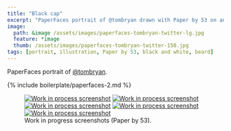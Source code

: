 ```yaml
---
title: "Black cap"
excerpt: "PaperFaces portrait of @tombryan drawn with Paper by 53 on an iPad."
image: 
  path: &image /assets/images/paperfaces-tombryan-twitter-lg.jpg 
  feature: *image
  thumb: /assets/images/paperfaces-tombryan-twitter-150.jpg
tags: [portrait, illustration, Paper by 53, black and white, beard]
---
```


PaperFaces portrait of [@tombryan](http://twitter.com/tombryan).

{% include boilerplate/paperfaces-2.md %}

<figure class="third">
	<a href="{{ site.url }}/assets/images/paperfaces-tombryan-process-1-lg.jpg"><img src="{{ site.url }}/assets/images/paperfaces-tombryan-process-1-750.jpg" alt="Work in process screenshot"></a>
	<a href="{{ site.url }}/assets/images/paperfaces-tombryan-process-2-lg.jpg"><img src="{{ site.url }}/assets/images/paperfaces-tombryan-process-2-600.jpg" alt="Work in process screenshot"></a>
	<a href="{{ site.url }}/assets/images/paperfaces-tombryan-process-3-lg.jpg"><img src="{{ site.url }}/assets/images/paperfaces-tombryan-process-3-600.jpg" alt="Work in process screenshot"></a>
	<a href="{{ site.url }}/assets/images/paperfaces-tombryan-process-4-lg.jpg"><img src="{{ site.url }}/assets/images/paperfaces-tombryan-process-4-600.jpg" alt="Work in process screenshot"></a>
	<a href="{{ site.url }}/assets/images/paperfaces-tombryan-process-5-lg.jpg"><img src="{{ site.url }}/assets/images/paperfaces-tombryan-process-5-600.jpg" alt="Work in process screenshot"></a>
	<figcaption>Work in progress screenshots (Paper by 53).</figcaption>
</figure>